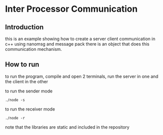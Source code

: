 # Inter Processor Communication

## Introduction
this is an example showing how to create a server client communication in c++ using nanomsg and message pack
there is an object that does this communication mechanism.

## How to run
to run the program, compile and open 2 terminals, run the server in one and the client in the other

to run the sender mode
	
	./node -s 

to run the receiver mode

	./node -r

note that the libraries are static and included in the repository
